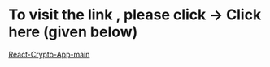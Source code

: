# To visit the link , please click -> Click here (given below)
<a href="https://romantic-turing-f6ce49.netlify.app/">React-Crypto-App-main</a>
